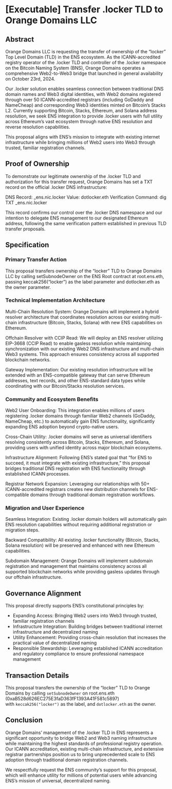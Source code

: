 # [Executable] Transfer .locker TLD to Orange Domains LLC
## Abstract

Orange Domains LLC is requesting the transfer of ownership of the “locker” Top Level Domain (TLD) in the ENS ecosystem. As the ICANN-accredited registry operator of the .locker TLD and controller of the .locker namespace on the Bitcoin Naming System (BNS), Orange Domains operates a comprehensive Web2-to-Web3 bridge that launched in general availability on October 23rd, 2024.

Our .locker solution enables seamless connection between traditional DNS domain names and Web3 digital identities, with Web2 domains registered through over 50 ICANN-accredited registrars (including GoDaddy and NameCheap) and corresponding Web3 identities minted on Bitcoin’s Stacks L2. Currently supporting Bitcoin, Stacks, Ethereum, and Solana address resolution, we seek ENS integration to provide .locker users with full utility across Ethereum’s vast ecosystem through native ENS resolution and reverse resolution capabilities.

This proposal aligns with ENS’s mission to integrate with existing internet infrastructure while bringing millions of Web2 users into Web3 through trusted, familiar registration channels.

## Proof of Ownership

To demonstrate our legitimate ownership of the .locker TLD and authorization for this transfer request, Orange Domains has set a TXT record on the official .locker DNS infrastructure:

DNS Record: \_ens.nic.locker
Value: dotlocker.eth
Verification Command: dig TXT \_ens.nic.locker

This record confirms our control over the .locker DNS namespace and our intention to delegate ENS management to our designated Ethereum address, following the same verification pattern established in previous TLD transfer proposals.

## Specification

### Primary Transfer Action

This proposal transfers ownership of the “locker” TLD to Orange Domains LLC by calling setSubnodeOwner on the ENS Root contract at root.ens.eth, passing keccak256(“locker”) as the label parameter and dotlocker.eth as the owner parameter.

### Technical Implementation Architecture

Multi-Chain Resolution System: Orange Domains will implement a hybrid resolver architecture that coordinates resolution across our existing multi-chain infrastructure (Bitcoin, Stacks, Solana) with new ENS capabilities on Ethereum.

Offchain Resolver with CCIP Read: We will deploy an ENS resolver utilizing EIP-3668 (CCIP Read) to enable gasless resolution while maintaining synchronization with our existing Web2 DNS infrastructure and multi-chain Web3 systems. This approach ensures consistency across all supported blockchain networks.

Gateway Implementation: Our existing resolution infrastructure will be extended with an ENS-compatible gateway that can serve Ethereum addresses, text records, and other ENS-standard data types while coordinating with our Bitcoin/Stacks resolution services.

### Community and Ecosystem Benefits

Web2 User Onboarding: This integration enables millions of users registering .locker domains through familiar Web2 channels (GoDaddy, NameCheap, etc.) to automatically gain ENS functionality, significantly expanding ENS adoption beyond crypto-native users.

Cross-Chain Utility: .locker domains will serve as universal identifiers resolving consistently across Bitcoin, Stacks, Ethereum, and Solana, providing users with unified identity across major blockchain ecosystems.

Infrastructure Alignment: Following ENS’s stated goal that “for ENS to succeed, it must integrate with existing infrastructure,” this proposal bridges traditional DNS registration with ENS functionality through established ICANN processes.

Registrar Network Expansion: Leveraging our relationships with 50+ ICANN-accredited registrars creates new distribution channels for ENS-compatible domains through traditional domain registration workflows.

### Migration and User Experience

Seamless Integration: Existing .locker domain holders will automatically gain ENS resolution capabilities without requiring additional registration or migration steps.

Backward Compatibility: All existing .locker functionality (Bitcoin, Stacks, Solana resolution) will be preserved and enhanced with new Ethereum capabilities.

Subdomain Management: Orange Domains will implement subdomain registration and management that maintains consistency across all supported blockchain networks while providing gasless updates through our offchain infrastructure.

## Governance Alignment

This proposal directly supports ENS’s constitutional principles by:

* Expanding Access: Bringing Web2 users into Web3 through trusted, familiar registration channels
* Infrastructure Integration: Building bridges between traditional internet infrastructure and decentralized naming
* Utility Enhancement: Providing cross-chain resolution that increases the practical value of decentralized naming
* Responsible Stewardship: Leveraging established ICANN accreditation and regulatory compliance to ensure professional namespace management

## Transaction Details

This proposal transfers the ownership of the “locker” TLD to Orange Domains by calling `setSubnodeOwner` on root.ens.eth (0xaB528d626EC275E3faD363fF1393A41F581c5897) with `keccak256("locker")` as the label, and `dotlocker.eth` as the owner.

## Conclusion

Orange Domains’ management of the .locker TLD in ENS represents a significant opportunity to bridge Web2 and Web3 naming infrastructure while maintaining the highest standards of professional registry operation. Our ICANN accreditation, existing multi-chain infrastructure, and extensive registrar partnerships position us to bring unprecedented scale to ENS adoption through traditional domain registration channels.

We respectfully request the ENS community’s support for this proposal, which will enhance utility for millions of potential users while advancing ENS’s mission of universal, decentralized naming.